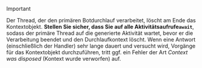 > [!IMPORTANT]
> Der Thread, der den primären Botdurchlauf verarbeitet, löscht am Ende das Kontextobjekt. **Stellen Sie sicher, dass Sie auf alle Aktivitätsaufrufe`await`**, sodass der primäre Thread auf die generierte Aktivität wartet, bevor er die Verarbeitung beendet und den Durchlaufkontext löscht. Wenn eine Antwort (einschließlich der Handler) sehr lange dauert und versucht wird, Vorgänge für das Kontextobjekt durchzuführen, tritt ggf. ein Fehler der Art _Context was disposed_ (Kontext wurde verworfen) auf.